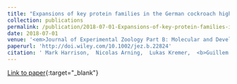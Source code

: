 ```yaml
---
title: "Expansions of key protein families in the German cockroach highlight the molecular basis of its remarkable success as a global indoor pest"
collection: publications
permalink: /publication/2018-07-01-Expansions-of-key-protein-families-in-the-German-cockroach-highlight-the-molecular-basis-of-its-remarkable-success-as-a-global-indoor-pest
date: 2018-07-01
venue: '<em>Journal of Experimental Zoology Part B: Molecular and Developmental Evolution</em>'
paperurl: 'http://doi.wiley.com/10.1002/jez.b.22824'
citation: ' Mark Harrison,  Nicolas Arning,  Lukas Kremer,  <b>Guillem Ylla</b>,  Xavier Belles,  Erich Bornberg-Bauer,  Ann Huylmans,  Evelien Jongepier,  Maria Piulachs,  Stephen Richards,  Coby Schal, &quot;Expansions of key protein families in the German cockroach highlight the molecular basis of its remarkable success as a global indoor pest.&quot; <em>Journal of Experimental Zoology Part B: Molecular and Developmental Evolution</em>, 2018.'
---
```

[Link to paper](http://doi.wiley.com/10.1002/jez.b.22824){:target="_blank"}

